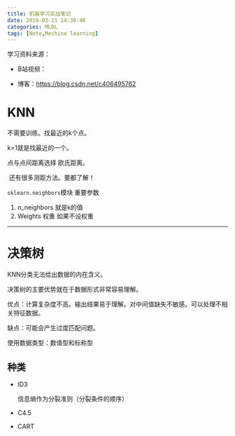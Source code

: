 ```yaml
---
title: 机器学习实战笔记
date: 2019-03-11 14:38:46
categories: MLDL
tags: [Note,Mechine learning]
---
```


学习资料来源：

- B站视频：

- 博客：https://blog.csdn.net/c406495762

<!---more--->

# KNN

不需要训练。找最近的k个点。

k=1就是找最近的一个。

点与点间距离选择  欧氏距离。

​	还有很多测距方法。要都了解！

`sklearn.neighbors`模块  重要参数

1. n_neighbors 就是k的值
2. Weights 权重  如果不设权重

---

# 决策树

KNN分类无法给出数据的内在含义。

决策树的主要优势就在于数据形式非常容易理解。

优点：计算复杂度不高。输出结果易于理解。对中间值缺失不敏感。可以处理不相关特征数据。

缺点：可能会产生过度匹配问题。

使用数据类型：数值型和标称型

## 种类

- ID3

  信息熵作为分裂准则（分裂条件的顺序）

- C4.5

- CART

